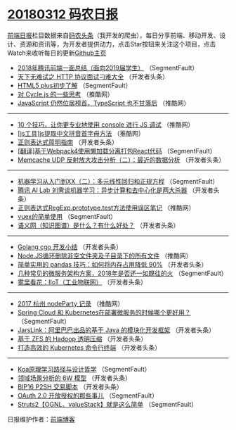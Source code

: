 # [20180312 码农日报](https://toutiao.qdkfweb.cn/date/2018/03/12)

[前端日报](https://qdkfweb.cn/c/news)栏目数据来自[码农头条](https://toutiao.qdkfweb.cn/)（我开发的爬虫），每日分享前端、移动开发、设计、资源和资讯等，为开发者提供动力，点击Star按钮来关注这个项目，点击Watch来收听每日的更新[Github主页](https://github.com/kujian/frontendDaily)
* [2018年腾讯前端一面总结（面向2019届学生）](https://toutiao.qdkfweb.cn/66871.html) （SegmentFault）
* [天下无难试之 HTTP 协议面试刁难大全](https://toutiao.qdkfweb.cn/66874.html) （开发者头条）
* [HTML5 plus初步了解](https://toutiao.qdkfweb.cn/66869.html) （SegmentFault）
* [对 Cycle.js 的一些思考](https://toutiao.qdkfweb.cn/66907.html) （推酷网）
* [JavaScript 仍然位居榜首，TypeScript 也不甘落后](https://toutiao.qdkfweb.cn/66906.html) （推酷网）

***
* [10 个技巧，让你更专业地使用 console 进行 JS 调试](https://toutiao.qdkfweb.cn/66902.html) （推酷网）
* [[js工具]js提取中文拼音首字母方法](https://toutiao.qdkfweb.cn/66904.html) （推酷网）
* [正则表达式简明指南](https://toutiao.qdkfweb.cn/66875.html) （开发者头条）
* [[翻译]基于Webpack4使用懒加载分离打包React代码](https://toutiao.qdkfweb.cn/66872.html) （SegmentFault）
* [Memcache UDP 反射放大攻击分析（二）：最近的数据分析](https://toutiao.qdkfweb.cn/66884.html) （开发者头条）

***
* [机器学习从入门到XX（二）：多元线性回归和正规方程](https://toutiao.qdkfweb.cn/66870.html) （SegmentFault）
* [腾讯 AI Lab 刘霁谈机器学习：异步计算和去中心化是两大杀器](https://toutiao.qdkfweb.cn/66883.html) （开发者头条）
* [正则表达式RegExp.prototype.test方法使用误区笔记](https://toutiao.qdkfweb.cn/66908.html) （推酷网）
* [vuex的简单使用](https://toutiao.qdkfweb.cn/66867.html) （SegmentFault）
* [语义网（知识图谱）是什么？有什么好处？](https://toutiao.qdkfweb.cn/66880.html) （开发者头条）

***
* [Golang cgo 开发小结](https://toutiao.qdkfweb.cn/66877.html) （开发者头条）
* [Node.JS循环删除非空文件夹及子目录下的所有文件](https://toutiao.qdkfweb.cn/66905.html) （推酷网）
* [简单实用的 pandas 技巧：如何将内存占用降低 90%](https://toutiao.qdkfweb.cn/66885.html) （开发者头条）
* [几种常见的微服务架构方案，2018年是否还一如既往的火](https://toutiao.qdkfweb.cn/66866.html) （SegmentFault）
* [雾里看花：IIoT（工业物联网）](https://toutiao.qdkfweb.cn/66879.html) （开发者头条）

***
* [2017 杭州 nodeParty 记录](https://toutiao.qdkfweb.cn/66903.html) （推酷网）
* [Spring Cloud 和 Kubernetes在部署微服务的时候哪个更好用？](https://toutiao.qdkfweb.cn/66868.html) （SegmentFault）
* [JarsLink：阿里巴巴出品的基于 Java 的模块化开发框架](https://toutiao.qdkfweb.cn/66876.html) （开发者头条）
* [基于 ZFS 的 Hadoop 透明压缩](https://toutiao.qdkfweb.cn/66881.html) （开发者头条）
* [打造高效的 Kubernetes 命令行终端](https://toutiao.qdkfweb.cn/66882.html) （开发者头条）

***
* [Koa原理学习路径与设计哲学](https://toutiao.qdkfweb.cn/66873.html) （SegmentFault）
* [领域场景分析的 6W 模型](https://toutiao.qdkfweb.cn/66886.html) （开发者头条）
* [BIP16 P2SH 交易脚本](https://toutiao.qdkfweb.cn/66887.html) （开发者头条）
* [OAuth 2.0 开放授权的那些事儿](https://toutiao.qdkfweb.cn/66864.html) （SegmentFault）
* [Struts2【OGNL、valueStack】就是这么简单](https://toutiao.qdkfweb.cn/66865.html) （SegmentFault）

日报维护作者：[前端博客](https://qdkfweb.cn/) 